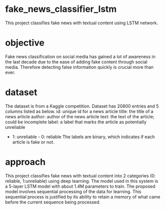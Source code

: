 # fake_news_classifier_lstm
 This project classifies fake news with textual content using LSTM network. 
 
 # objective 
 Fake news classification on social media has gained a lot of awareness in the last decade due to the ease of adding fake content through social media. Therefore detecting false information quickly is crucial more than ever.

# dataset
The dataset is from a Kaggle competition. Dataset has 20800 entries and 5 columns listed as below.
id: unique id for a news article title: the title of a news article author: author of the news article text: the text of the article; could be incomplete label: a label that marks the article as potentially unreliable
- 1: unreliable - 0: reliable
The labels are binary, which indicates if each article is fake or not.

 # approach 
 This project classifies fake news with textual content into 2 categories (0: reliable, 1:unreliable) using deep learning.
 The model used in this system is a 5-layer LSTM model with about 1.4M parameters to train. The proposed model involves sequential processing of the data for learning. This sequential process is justified by its ability to retain a memory of what came before the current sequence being processed.
